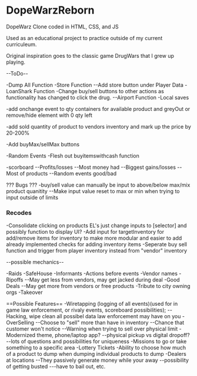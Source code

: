 # DopeWarzReborn

DopeWarz Clone coded in HTML, CSS, and JS

Used as an educational project to practice outside of my current curriculeum.

Original inspiration goes to the classic game DrugWars that I grew up playing.

--ToDo--

-Dump All Function
-Store Function
--Add store button under Player Data
-LoanShark Function
-Change buy/sell buttons to other actions as functionality has changed to click the drug.
--Airport Function
-Local saves

-add onchange event to qty containers for available product and greyOut or remove/hide element with 0 qty left

-add sold quantity of product to vendors inventory and mark up the price by 20-200%

-Add buyMax/sellMax buttons

-Random Events
-Flesh out buyitemswithcash function

-scorboard
--Profits/losses
--Most money had
--Biggest gains/losses
--Most of products
--Random events good/bad

??? Bugs ???
-buy/sell value can manually be input to above/below max/mix product quanitity
--Make input value reset to max or min when trying to input outside of limits

### Recodes ###
-Consolidate clicking on products EL's just change inputs to [selector] and possibly function to display UI?
-Add input for targetInventory for add/remove items for inventory to make more modular and easier to add already implemented checks for adding inventory items
-Seperate buy sell function and trigger from player inventory instead from "vendor" inventory

--possible mechanics--

-Raids
-SafeHouse
-Informants
-Actions before events
-Vendor names
-Ripoffs
--May get less from vendors, may get jacked during deal
-Good Deals
--May get more from vendors or free products
-Tribute to city owning orgs
-Takeover


==Possible Features==
-Wiretapping (logging of all events)(used for in game law enforcement, or rivaly events, scoreboard possibilities);
--Hacking, wipe clean all possibel data law enforcement may have on you
-OverSelling
--Choose to "sell" more than have in inventory
--Chance that customer won't notice
--Warning when trying to sell over physical limit
-Modernized theme, phone/laptop app?
--physical pickup vs digital dropoff?
--lots of questions and possibilities for uniqueness
-Missions to go or take something to a specific area
-Lottery Tickets
-Ability to choose how much of a product to dump when dumping individual products to dump
-Dealers at locations
--They passively generate money while your away
--possibility of getting busted
---have to bail out, etc.

